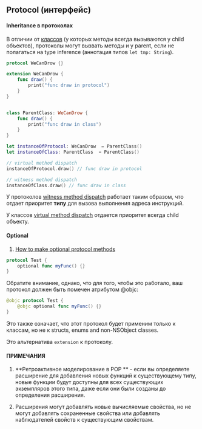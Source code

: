 ## Protocol (интерфейс)

#### Inheritance в протоколах

В отличии от [классов](/Swift/DataStructures/StructAndClass/Class/Class.md) (у которых методы всегда вызываются у child объектов), протоколы могут вызвать методы и у parent, если не полагаться на type inference (аннотация типов `let tmp: String`).

```swift
protocol WeCanDrow {}

extension WeCanDrow {
    func draw() {
        print("func draw in protocol")
    }
}


class ParentClass: WeCanDrow {
    func draw() {
        print("func draw in class")
    }
}

let instanceOfProtocol: WeCanDrow  = ParentClass()
let instanceOfClass: ParentClass  = ParentClass()

// virtual method dispatch
instanceOfProtocol.draw() // func draw in protocol

// witness method dispatch
instanceOfClass.draw() // func draw in class
```

У протоколов [witness method dispatch](/Swift/MethodDispatch/MethodDispatch.md) работает таким образом, что отдает приоритет **типу** для вызова выполнения адреса инструкций.

У классов [virtual method dispatch](/Swift/MethodDispatch/MethodDispatch.md) отдается приоритет всегда child объекту.

#### Optional

1. [How to make optional protocol methods](https://www.hackingwithswift.com/example-code/language/how-to-make-optional-protocol-methods)

```swift
protocol Test {
    optional func myFunc() {}
}
```

Обратите внимание, однако, что для того, чтобы это работало, ваш протокол должен быть помечен атрибутом @objc:

```swift
@objc protocol Test {
    @objc optional func myFunc() {}
}
```

Это также означает, что этот протокол будет применим только к классам, но не к structs, enums and non-NSObject classes.

Это альтернатива `extension` к протоколу.

#### ПРИМЕЧАНИЯ

1) **Ретроактивное моделирование в POP   ** - если вы определяете расширение для добавления новых функций к существующему типу, новые функции будут доступны для всех существующих экземпляров этого типа, даже если они были созданы до определения расширения.

2) Расширения могут добавлять новые вычисляемые свойства, но не могут добавлять сохраненные свойства или добавлять наблюдателей свойств к существующим свойствам.
